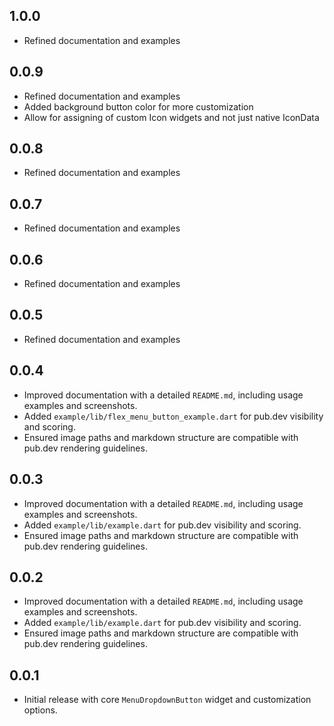 ## 1.0.0

- Refined documentation and examples

## 0.0.9

- Refined documentation and examples
- Added background button color for more customization
- Allow for assigning of custom Icon widgets and not just native IconData

## 0.0.8

- Refined documentation and examples

## 0.0.7

- Refined documentation and examples

## 0.0.6

- Refined documentation and examples

## 0.0.5

- Refined documentation and examples

## 0.0.4

- Improved documentation with a detailed `README.md`, including usage examples and screenshots.
- Added `example/lib/flex_menu_button_example.dart` for pub.dev visibility and scoring.
- Ensured image paths and markdown structure are compatible with pub.dev rendering guidelines.

## 0.0.3

- Improved documentation with a detailed `README.md`, including usage examples and screenshots.
- Added `example/lib/example.dart` for pub.dev visibility and scoring.
- Ensured image paths and markdown structure are compatible with pub.dev rendering guidelines.

## 0.0.2

- Improved documentation with a detailed `README.md`, including usage examples and screenshots.
- Added `example/lib/example.dart` for pub.dev visibility and scoring.
- Ensured image paths and markdown structure are compatible with pub.dev rendering guidelines.

## 0.0.1

- Initial release with core `MenuDropdownButton` widget and customization options.
